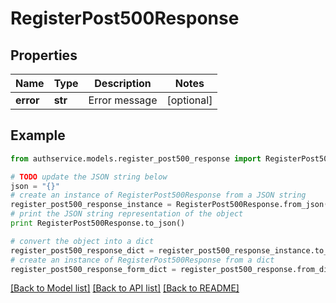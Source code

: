 # RegisterPost500Response


## Properties

Name | Type | Description | Notes
------------ | ------------- | ------------- | -------------
**error** | **str** | Error message | [optional] 

## Example

```python
from authservice.models.register_post500_response import RegisterPost500Response

# TODO update the JSON string below
json = "{}"
# create an instance of RegisterPost500Response from a JSON string
register_post500_response_instance = RegisterPost500Response.from_json(json)
# print the JSON string representation of the object
print RegisterPost500Response.to_json()

# convert the object into a dict
register_post500_response_dict = register_post500_response_instance.to_dict()
# create an instance of RegisterPost500Response from a dict
register_post500_response_form_dict = register_post500_response.from_dict(register_post500_response_dict)
```
[[Back to Model list]](../README.md#documentation-for-models) [[Back to API list]](../README.md#documentation-for-api-endpoints) [[Back to README]](../README.md)


